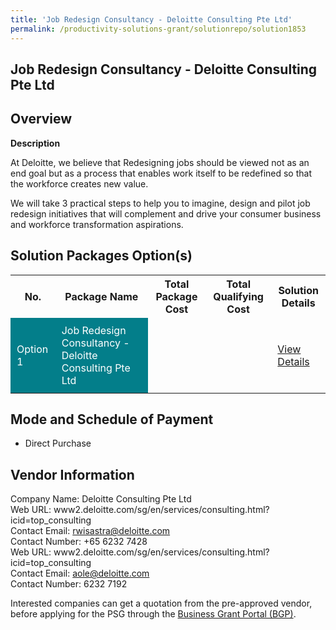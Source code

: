 ```yaml
---
title: 'Job Redesign Consultancy - Deloitte Consulting Pte Ltd'
permalink: /productivity-solutions-grant/solutionrepo/solution1853
---
```


## Job Redesign Consultancy - Deloitte Consulting Pte Ltd

## Overview

**Description**

At Deloitte, we believe that Redesigning jobs should be viewed not as an end goal but as a process that enables work itself to be redefined so that the workforce creates new value. 

We will take 3 practical steps to help you to imagine, design and pilot job redesign initiatives that will complement and drive your consumer business and workforce transformation aspirations.

## Solution Packages Option(s)

<table>
<tr>
<th><b>No.</b></th>
<th><b>Package Name</b></th>
<th><b>Total Package Cost</b></th>
<th><b>Total Qualifying Cost</b></th>
<th><b>Solution Details</b></th>
</tr>
<tr>
<td style='padding: 10px; background-color: #037E8A; color: #FFFFFF;'>Option 1</td>
<td style='padding: 10px; background-color: #037E8A; color: #FFFFFF;'>Job Redesign Consultancy - Deloitte Consulting Pte Ltd</td>
<td style='padding: 10px;'> </td>
<td style='padding: 10px;'> </td>
<td style='padding: 10px;'><a href='https://www.gobusiness.gov.sg/images/psg/CaseStudiesbyDeloitteConsultingPteLtd.pdf' target='_blank'>View Details</a></td>
</tr>
</table>

## Mode and Schedule of Payment

 - Direct Purchase

## Vendor Information

 Company Name: Deloitte Consulting Pte Ltd<br>Web URL: www2.deloitte.com/sg/en/services/consulting.html?icid=top_consulting<br>Contact Email: rwisastra@deloitte.com <br>Contact Number: +65 6232 7428<br>Web URL: www2.deloitte.com/sg/en/services/consulting.html?icid=top_consulting <br>Contact Email: aole@deloitte.com<br>Contact Number: 6232 7192

Interested companies can get a quotation from the pre-approved vendor, before applying for the PSG through the <a href='https://www.businessgrants.gov.sg/' target='_blank' rel='noopener'>Business Grant Portal (BGP)</a>.

<script src="/jquery/resize-tables.js"></script>
